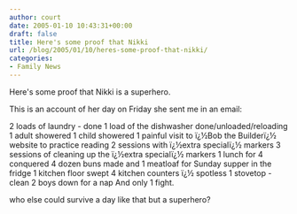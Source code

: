 ```yaml
---
author: court
date: 2005-01-10 10:43:31+00:00
draft: false
title: Here's some proof that Nikki
url: /blog/2005/01/10/heres-some-proof-that-nikki/
categories:
- Family News
---
```


Here's some proof that Nikki is a superhero.

This is an account of her day on Friday she sent me in an email:

2 loads of laundry - done
1 load of the dishwasher done/unloaded/reloading
1 adult showered
1 child showered
1 painful visit to ï¿½Bob the Builderï¿½ website to practice reading
2 sessions with ï¿½extra specialï¿½ markers
3 sessions of cleaning up the ï¿½extra specialï¿½ markers
1 lunch for 4 conquered
4 dozen buns made and
1 meatloaf for Sunday supper in the fridge
1 kitchen floor swept
4 kitchen counters ï¿½ spotless
1 stovetop - clean
2 boys down for a nap
And only 1 fight.

who else could survive a day like that but a superhero?
